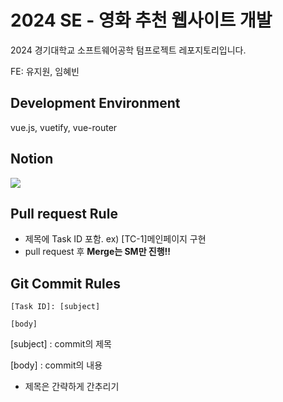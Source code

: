 # 2024 SE - 영화 추천 웹사이트 개발

2024 경기대학교 소프트웨어공학 텀프로젝트 레포지토리입니다.

FE: 유지원, 임혜빈

## Development Environment

vue.js, vuetify, vue-router

## Notion

<a href="https://www.notion.so/53dc0c9c853045a0a57abb8f1ddd02cb?v=106bea4441ad43128a3621c0a0405b29" target="_blank">
<img src="https://img.shields.io/badge/Notion-000000.svg?style=for-the-badge&logo=Notion&logoColor=white"/></a>

## Pull request Rule

+ 제목에 Task ID 포함. ex) [TC-1]메인페이지 구현
+ pull request 후 **Merge는 SM만 진행!!**

## Git Commit Rules
```
[Task ID]: [subject]

[body]

```

[subject] : commit의 제목

[body] : commit의 내용
  
+ 제목은 간략하게 간추리기
